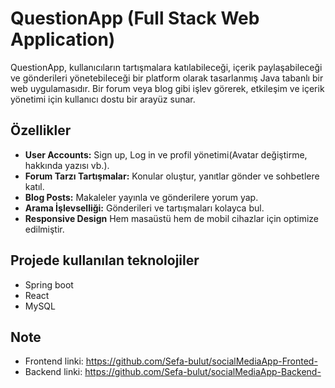 # QuestionApp (Full Stack Web Application)

QuestionApp, kullanıcıların tartışmalara katılabileceği, içerik paylaşabileceği ve gönderileri yönetebileceği bir platform olarak tasarlanmış Java tabanlı bir web uygulamasıdır. Bir forum veya blog gibi işlev görerek, etkileşim ve içerik yönetimi için kullanıcı dostu bir arayüz sunar.

## Özellikler

- **User Accounts:** Sign up, Log in ve profil yönetimi(Avatar değiştirme, hakkında yazısı vb.).
- **Forum Tarzı Tartışmalar:** Konular oluştur, yanıtlar gönder ve sohbetlere katıl.
- **Blog Posts:** Makaleler yayınla ve gönderilere yorum yap.
- **Arama İşlevselliği:** Gönderileri ve tartışmaları kolayca bul.
- **Responsive Design** Hem masaüstü hem de mobil cihazlar için optimize edilmiştir.

## Projede kullanılan teknolojiler

- Spring boot
- React
- MySQL

## Note

- Frontend linki: https://github.com/Sefa-bulut/socialMediaApp-Fronted-
- Backend linki: https://github.com/Sefa-bulut/socialMediaApp-Backend-
